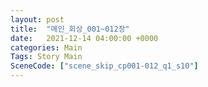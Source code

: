 ```yaml
---
layout: post
title:  "메인_회상_001~012장"
date:   2021-12-14 04:00:00 +0000
categories: Main
Tags: Story Main
SceneCode: ["scene_skip_cp001-012_q1_s10"]
---
```

